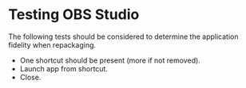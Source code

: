 # Testing OBS Studio

The following tests should be considered to determine the application fidelity when repackaging.

* One shortcut should be present (more if not removed).
* Launch app from shortcut.  
* Close.
